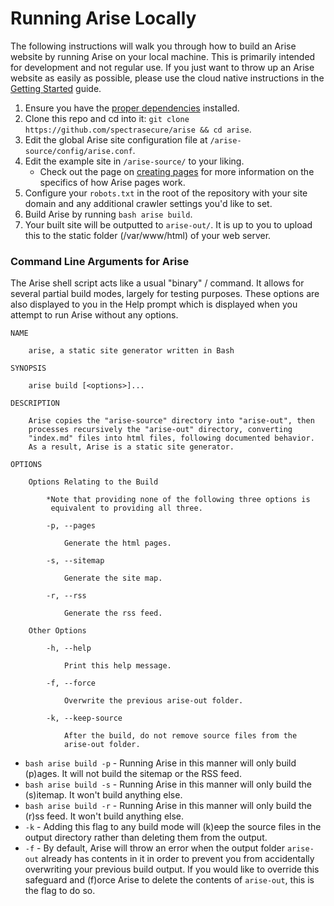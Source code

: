 # Running Arise Locally

The following instructions will walk you through how to build an Arise website by running Arise on your local machine. This is primarily intended for development and not regular use. If you just want to throw up an Arise website as easily as possible, please use the cloud native instructions in the [Getting Started](../getting-started/README.md) guide.

1. Ensure you have the [proper dependencies](/README.md#dependencies) installed.
2. Clone this repo and cd into it: `git clone https://github.com/spectrasecure/arise && cd arise`.
3. Edit the global Arise site configuration file at `/arise-source/config/arise.conf`.
4. Edit the example site in `/arise-source/` to your liking.
    - Check out the page on [creating pages](../creating-arise-pages/README.md) for more information on the specifics of how Arise pages work.
5. Configure your `robots.txt` in the root of the repository with your site domain and any additional crawler settings you'd like to set.
6. Build Arise by running `bash arise build`.
7. Your built site will be outputted to `arise-out/`. It is up to you to upload this to the static folder (/var/www/html) of your web server.

### Command Line Arguments for Arise

The Arise shell script acts like a usual "binary" / command. It allows for several partial build modes, largely for testing purposes. These options are also displayed to you in the Help prompt which is displayed when you attempt to run Arise without any options.

```
NAME

	arise, a static site generator written in Bash

SYNOPSIS

	arise build [<options>]...

DESCRIPTION

	Arise copies the "arise-source" directory into "arise-out", then
	processes recursively the "arise-out" directory, converting
	"index.md" files into html files, following documented behavior.
	As a result, Arise is a static site generator.

OPTIONS

	Options Relating to the Build

		*Note that providing none of the following three options is
		 equivalent to providing all three.

		-p, --pages

			Generate the html pages.

		-s, --sitemap

			Generate the site map.

		-r, --rss

			Generate the rss feed.

	Other Options

		-h, --help

			Print this help message.

		-f, --force

			Overwrite the previous arise-out folder.

		-k, --keep-source

			After the build, do not remove source files from the
			arise-out folder.
```

- `bash arise build -p` - Running Arise in this manner will only build (p)ages. It will not build the sitemap or the RSS feed.
- `bash arise build -s` - Running Arise in this manner will only build the (s)itemap. It won't build anything else.
- `bash arise build -r` - Running Arise in this manner will only build the (r)ss feed. It won't build anything else.
- `-k` - Adding this flag to any build mode will (k)eep the source files in the output directory rather than deleting them from the output.
- `-f` - By default, Arise will throw an error when the output folder `arise-out` already has contents in it in order to prevent you from accidentally overwriting your previous build output. If you would like to override this safeguard and (f)orce Arise to delete the contents of `arise-out`, this is the flag to do so.
